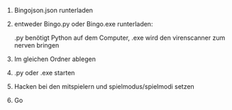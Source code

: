 1. Bingojson.json runterladen
2. entweder Bingo.py oder Bingo.exe runterladen:
   
   .py benötigt Python auf dem Computer, .exe wird den virenscanner zum nerven bringen
4. Im gleichen Ordner ablegen
5. .py oder .exe starten
6. Hacken bei den mitspielern und spielmodus/spielmodi setzen
7. Go
